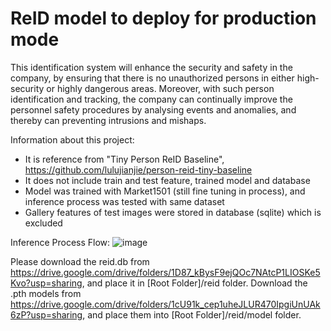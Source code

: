 # ReID model to deploy for production mode
This identification system will enhance the security and safety in the company, by ensuring that there is no unauthorized persons in either high-security or highly dangerous areas. Moreover, with such person identification and tracking, the company can continually improve the personnel safety procedures by analysing events and anomalies, and thereby can preventing intrusions and mishaps.

Information about this project:
- It is reference from "Tiny Person ReID Baseline", https://github.com/lulujianjie/person-reid-tiny-baseline
- It does not include train and test feature, trained model and database
- Model was trained with Market1501 (still fine tuning in process), and inference process was tested with same dataset
- Gallery features of test images were stored in database (sqlite) which is excluded

Inference Process Flow:
![image](https://user-images.githubusercontent.com/39640791/113481779-23385400-94ce-11eb-8b09-11b14f64203c.png)

Please download the reid.db from https://drive.google.com/drive/folders/1D87_kBysF9ejQOc7NAtcP1LIOSKe5Kvo?usp=sharing, and place it in [Root Folder]/reid folder. Download the .pth models from https://drive.google.com/drive/folders/1cU91k_cep1uheJLUR470IpgiUnUAk6zP?usp=sharing, and place them into [Root Folder]/reid/model folder. 

